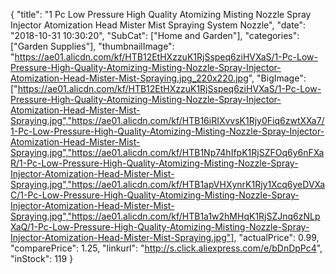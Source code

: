 {
	"title": "1 Pc Low Pressure High Quality Atomizing Misting Nozzle Spray Injector Atomization Head Mister Mist Spraying System Nozzle",
	"date": "2018-10-31 10:30:20",
	"SubCat": ["Home and Garden"],
	"categories": ["Garden Supplies"],
	"thumbnailImage": "https://ae01.alicdn.com/kf/HTB12EtHXzzuK1RjSspeq6ziHVXaS/1-Pc-Low-Pressure-High-Quality-Atomizing-Misting-Nozzle-Spray-Injector-Atomization-Head-Mister-Mist-Spraying.jpg_220x220.jpg",
	"BigImage": ["https://ae01.alicdn.com/kf/HTB12EtHXzzuK1RjSspeq6ziHVXaS/1-Pc-Low-Pressure-High-Quality-Atomizing-Misting-Nozzle-Spray-Injector-Atomization-Head-Mister-Mist-Spraying.jpg","https://ae01.alicdn.com/kf/HTB16iRIXvvsK1Rjy0Fiq6zwtXXa7/1-Pc-Low-Pressure-High-Quality-Atomizing-Misting-Nozzle-Spray-Injector-Atomization-Head-Mister-Mist-Spraying.jpg","https://ae01.alicdn.com/kf/HTB1Np74hIfpK1RjSZFOq6y6nFXaR/1-Pc-Low-Pressure-High-Quality-Atomizing-Misting-Nozzle-Spray-Injector-Atomization-Head-Mister-Mist-Spraying.jpg","https://ae01.alicdn.com/kf/HTB1apVHXynrK1Rjy1Xcq6yeDVXaC/1-Pc-Low-Pressure-High-Quality-Atomizing-Misting-Nozzle-Spray-Injector-Atomization-Head-Mister-Mist-Spraying.jpg","https://ae01.alicdn.com/kf/HTB1a1w2hMHqK1RjSZJnq6zNLpXaQ/1-Pc-Low-Pressure-High-Quality-Atomizing-Misting-Nozzle-Spray-Injector-Atomization-Head-Mister-Mist-Spraying.jpg"],
	"actualPrice": 0.99,
	"comparePrice": 1.25,
	"linkurl": "http://s.click.aliexpress.com/e/bDnDpPc4",
	"inStock": 119
}
